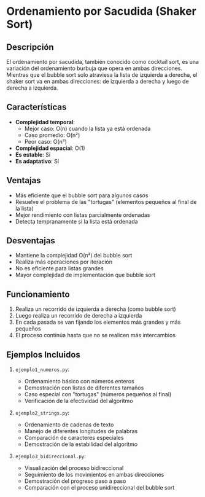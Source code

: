 # Ordenamiento por Sacudida (Shaker Sort)

## Descripción
El ordenamiento por sacudida, también conocido como cocktail sort, es una variación del ordenamiento burbuja que opera en ambas direcciones. Mientras que el bubble sort solo atraviesa la lista de izquierda a derecha, el shaker sort va en ambas direcciones: de izquierda a derecha y luego de derecha a izquierda.

## Características
- **Complejidad temporal**: 
  - Mejor caso: O(n) cuando la lista ya está ordenada
  - Caso promedio: O(n²)
  - Peor caso: O(n²)
- **Complejidad espacial**: O(1)
- **Es estable**: Sí
- **Es adaptativo**: Sí

## Ventajas
- Más eficiente que el bubble sort para algunos casos
- Resuelve el problema de las "tortugas" (elementos pequeños al final de la lista)
- Mejor rendimiento con listas parcialmente ordenadas
- Detecta tempranamente si la lista está ordenada

## Desventajas
- Mantiene la complejidad O(n²) del bubble sort
- Realiza más operaciones por iteración
- No es eficiente para listas grandes
- Mayor complejidad de implementación que bubble sort

## Funcionamiento
1. Realiza un recorrido de izquierda a derecha (como bubble sort)
2. Luego realiza un recorrido de derecha a izquierda
3. En cada pasada se van fijando los elementos más grandes y más pequeños
4. El proceso continúa hasta que no se realicen más intercambios

## Ejemplos Incluidos

1. `ejemplo1_numeros.py`:
   - Ordenamiento básico con números enteros
   - Demostración con listas de diferentes tamaños
   - Caso especial con "tortugas" (números pequeños al final)
   - Verificación de la efectividad del algoritmo

2. `ejemplo2_strings.py`:
   - Ordenamiento de cadenas de texto
   - Manejo de diferentes longitudes de palabras
   - Comparación de caracteres especiales
   - Demostración de la estabilidad del algoritmo

3. `ejemplo3_bidireccional.py`:
   - Visualización del proceso bidireccional
   - Seguimiento de los movimientos en ambas direcciones
   - Demostración del progreso paso a paso
   - Comparación con el proceso unidireccional del bubble sort
